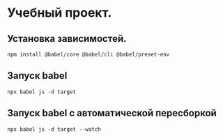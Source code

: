 # Учебный проект.

## Установка зависимостей.

```Shell
npm install @babel/core @babel/cli @babel/preset-env
```

## Запуск babel

```Shell
npx babel js -d target
```

## Запуск babel с автоматической пересборкой
```Shell
npx babel js -d target --watch